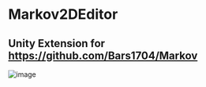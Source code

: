 # Markov2DEditor

## Unity Extension for https://github.com/Bars1704/Markov

![image](https://user-images.githubusercontent.com/33464332/223001629-8b83dc27-5582-4b00-8c74-f6379fa4748b.png)
